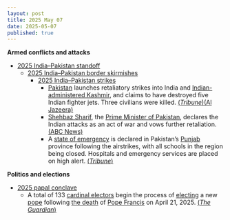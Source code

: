 ```yaml
---
layout: post
title: 2025 May 07
date: 2025-05-07
published: true
---
```



**Armed conflicts and attacks**

* [2025 India–Pakistan standoff](https://en.wikipedia.org/wiki/2025_India%E2%80%93Pakistan_standoff "2025 India–Pakistan standoff")
  + [2025 India–Pakistan border skirmishes](https://en.wikipedia.org/wiki/2025_India%E2%80%93Pakistan_border_skirmishes "2025 India–Pakistan border skirmishes")
    - [2025 India–Pakistan strikes](https://en.wikipedia.org/wiki/2025_India%E2%80%93Pakistan_strikes "2025 India–Pakistan strikes")
      * [Pakistan](https://en.wikipedia.org/wiki/Pakistan "Pakistan") launches retaliatory strikes into India and [Indian-administered Kashmir](https://en.wikipedia.org/wiki/Indian-administered_Jammu_and_Kashmir "Indian-administered Jammu and Kashmir"), and claims to have destroyed five Indian fighter jets. Three civilians were killed. [(*Tribune*)](https://tribune.com.pk/story/2544343/indian-missile-strikes-hit-muzaffarabad-kotli-and-bahawalpur-amid-escalating-tensions)[(Al Jazeera)](https://aje.io/ur4viu?update=3692686)
      * [Shehbaz Sharif](https://en.wikipedia.org/wiki/Shehbaz_Sharif "Shehbaz Sharif"), the [Prime Minister of Pakistan](https://en.wikipedia.org/wiki/Prime_Minister_of_Pakistan "Prime Minister of Pakistan"), declares the Indian attacks as an act of war and vows further retaliation. [(ABC News)](https://abcnews.go.com/International/india-fires-missiles-terrorist-infrastructure-pakistan-india/story?id=121535137)
      * A [state of emergency](https://en.wikipedia.org/wiki/State_of_emergency "State of emergency") is declared in Pakistan’s [Punjab](https://en.wikipedia.org/wiki/Punjab%2C_Pakistan "Punjab, Pakistan") province following the airstrikes, with all schools in the region being closed. Hospitals and emergency services are placed on high alert. [(*Tribune*)](https://tribune.com.pk/story/2544374/punjab-declares-emergency-after-indian-attack-closes-schools)

**Politics and elections**

* [2025 papal conclave](https://en.wikipedia.org/wiki/2025_papal_conclave "2025 papal conclave")
  + A total of 133 [cardinal electors](https://en.wikipedia.org/wiki/Cardinal_electors_in_the_2025_papal_conclave "Cardinal electors in the 2025 papal conclave") begin the process of [electing](https://en.wikipedia.org/wiki/Papal_conclave "Papal conclave") a new [pope](https://en.wikipedia.org/wiki/Pope "Pope") following [the death](https://en.wikipedia.org/wiki/Death_and_funeral_of_Pope_Francis "Death and funeral of Pope Francis") of [Pope Francis](https://en.wikipedia.org/wiki/Pope_Francis "Pope Francis") on April 21, 2025. [(*The Guardian*)](https://www.theguardian.com/world/2025/may/07/cardinals-begin-choosing-new-pope-conclave)
